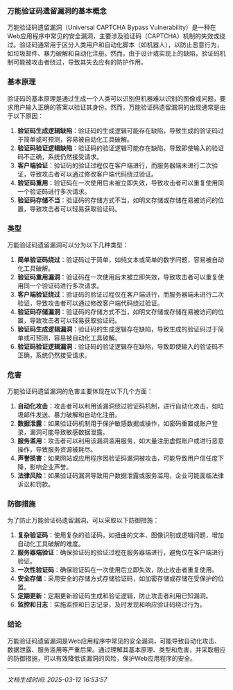 ### 万能验证码遗留漏洞的基本概念

万能验证码遗留漏洞（Universal CAPTCHA Bypass Vulnerability）是一种在Web应用程序中常见的安全漏洞，主要涉及验证码（CAPTCHA）机制的失效或绕过。验证码通常用于区分人类用户和自动化脚本（如机器人），以防止恶意行为，如垃圾邮件、暴力破解和自动化注册。然而，由于设计或实现上的缺陷，验证码机制可能被攻击者绕过，导致其失去应有的防护作用。

### 基本原理

验证码的基本原理是通过生成一个人类可以识别但机器难以识别的图像或问题，要求用户输入正确的答案以验证其身份。然而，万能验证码遗留漏洞的出现通常是由于以下原因：

1. **验证码生成逻辑缺陷**：验证码的生成逻辑可能存在缺陷，导致生成的验证码过于简单或可预测，容易被自动化工具破解。
2. **验证码验证逻辑缺陷**：验证码的验证逻辑可能存在缺陷，导致即使输入的验证码不正确，系统仍然接受请求。
3. **客户端验证**：验证码的验证过程仅在客户端进行，而服务器端未进行二次验证，导致攻击者可以通过修改客户端代码绕过验证。
4. **验证码重用**：验证码在一次使用后未被立即失效，导致攻击者可以重复使用同一个验证码进行多次请求。
5. **验证码存储不当**：验证码的存储方式不当，如明文存储或存储在易被访问的位置，导致攻击者可以轻易获取验证码。

### 类型

万能验证码遗留漏洞可以分为以下几种类型：

1. **简单验证码绕过**：验证码过于简单，如纯文本或简单的数学问题，容易被自动化工具破解。
2. **验证码重用漏洞**：验证码在一次使用后未被立即失效，导致攻击者可以重复使用同一个验证码进行多次请求。
3. **客户端验证绕过**：验证码的验证过程仅在客户端进行，而服务器端未进行二次验证，导致攻击者可以通过修改客户端代码绕过验证。
4. **验证码存储漏洞**：验证码的存储方式不当，如明文存储或存储在易被访问的位置，导致攻击者可以轻易获取验证码。
5. **验证码生成逻辑漏洞**：验证码的生成逻辑存在缺陷，导致生成的验证码过于简单或可预测，容易被自动化工具破解。
6. **验证码验证逻辑漏洞**：验证码的验证逻辑存在缺陷，导致即使输入的验证码不正确，系统仍然接受请求。

### 危害

万能验证码遗留漏洞的危害主要体现在以下几个方面：

1. **自动化攻击**：攻击者可以利用该漏洞绕过验证码机制，进行自动化攻击，如垃圾邮件发送、暴力破解和自动化注册。
2. **数据泄露**：如果验证码机制用于保护敏感数据或操作，如密码重置或账户登录，漏洞可能导致敏感数据泄露。
3. **服务滥用**：攻击者可以利用该漏洞滥用服务，如大量注册虚假账户或进行恶意操作，导致服务资源被耗尽。
4. **声誉损害**：如果网站或应用程序因验证码漏洞被攻击，可能导致用户信任度下降，影响企业声誉。
5. **法律风险**：如果验证码漏洞导致用户数据泄露或服务滥用，企业可能面临法律诉讼和罚款。

### 防御措施

为了防止万能验证码遗留漏洞，可以采取以下防御措施：

1. **复杂验证码**：使用复杂的验证码，如扭曲的文本、图像识别或逻辑问题，增加自动化工具破解的难度。
2. **服务器端验证**：确保验证码的验证过程在服务器端进行，避免仅在客户端进行验证。
3. **一次性验证码**：确保验证码在一次使用后立即失效，防止攻击者重复使用。
4. **安全存储**：采用安全的存储方式存储验证码，如加密存储或存储在受保护的位置。
5. **定期更新**：定期更新验证码生成和验证逻辑，防止攻击者利用已知漏洞。
6. **监控和日志**：实施监控和日志记录，及时发现和响应验证码绕过行为。

### 结论

万能验证码遗留漏洞是Web应用程序中常见的安全漏洞，可能导致自动化攻击、数据泄露、服务滥用等严重后果。通过理解其基本原理、类型和危害，并采取相应的防御措施，可以有效降低该漏洞的风险，保护Web应用程序的安全。

---

*文档生成时间: 2025-03-12 16:53:57*



















